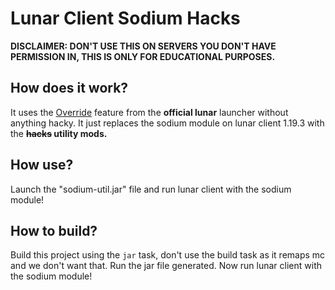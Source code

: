 # Lunar Client Sodium Hacks

**DISCLAIMER: DON'T USE THIS ON SERVERS YOU DON'T HAVE PERMISSION IN, THIS IS ONLY FOR EDUCATIONAL PURPOSES.**

## How does it work?

It uses the [Override](https://support.lunarclient.com/support/solutions/articles/60000752051-third-party-mods) feature from the **official lunar** launcher without anything hacky.
It just replaces the sodium module on lunar client 1.19.3 with the **~~hacks~~ utility mods.**

## How use?

Launch the "sodium-util.jar" file and run lunar client with the sodium module!

## How to build?

Build this project using the `jar` task, don't use the build task as it remaps mc and we don't want that.
Run the jar file generated.
Now run lunar client with the sodium module!
